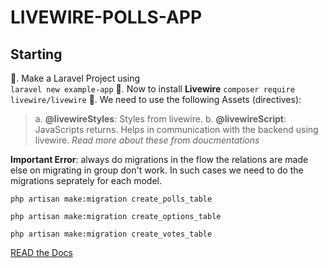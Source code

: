 # LIVEWIRE-POLLS-APP

## Starting

🚀. Make a Laravel Project using  
 `laravel new example-app`
🚀. Now to install **Livewire**
`composer require livewire/livewire`
🚀. We need to use the following Assets (directives):

> a. **@livewireStyles**: Styles from livewire.
> b. **@livewireScript**: JavaScripts returns. Helps in communication with the backend using livewire.
> _Read more about these from doucmentations_

**Important Error**: always do migrations in the flow the relations are made else on migrating in group don't work. In such cases we need to do the migrations seprately for each model.

```
php artisan make:migration create_polls_table

php artisan make:migration create_options_table

php artisan make:migration create_votes_table
```

[READ the Docs](https://livewire.laravel.com/docs/quickstart)
